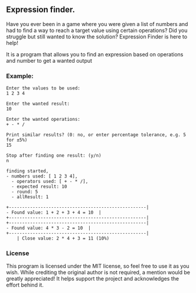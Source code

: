 ## Expression finder.
Have you ever been in a game where you were given a list of numbers and had to find a way to reach a target value using certain operations? Did you struggle but still wanted to know the solution? Expression Finder is here to help!

It is a program that allows you to find an expression based on operations and number to get a wanted output


### Example:
    Enter the values to be used:
    1 2 3 4
    
    Enter the wanted result:
    10
    
    Enter the wanted operations:
    + - * /
    
    Print similar results? (0: no, or enter percentage tolerance, e.g. 5 for ±5%)
    15
    
    Stop after finding one result: (y/n)
    n
    
    finding started,
    - numbers used: [ 1 2 3 4],
      - operators used: [ + - * /],
      - expected result: 10
      - round: 5
      - allResult: 1
    
    +----------------------------------------------------|
    - Found value: 1 + 2 + 3 + 4 = 10  |
    +----------------------------------------------------|
    +----------------------------------------------------|
    - Found value: 4 * 3 - 2 = 10  |
    +----------------------------------------------------|
        | Close value: 2 * 4 + 3 = 11 (10%)

### License
This program is licensed under the MIT license, so feel free to use it as you wish. While crediting the original author is not required, a mention would be greatly appreciated! It helps support the project and acknowledges the effort behind it.

